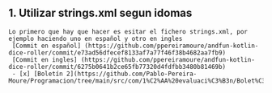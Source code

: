 ## 1. Utilizar strings.xml segun idomas

    Lo primero que hay que hacer es esitar el fichero strings.xml, por ejemplo haciendo uno en español y otro en ingles
     [Commit en español] (https://github.com/ppereiramoure/andfun-kotlin-dice-roller/commit/e73ad56dfecef8133af7a77f46f38b4682aa7fb9)
     [Commit en ingles] (https://github.com/ppereiramoure/andfun-kotlin-dice-roller/commit/6275b0641b2ce65fb77320d4fdfbb3480b81469b)
     - [x] [Boletín 2](https://github.com/Pablo-Pereira-Moure/Programacion/tree/main/src/com/1%C2%AA%20evaluaci%C3%B3n/Bolet%C3%ADn%202)
      

